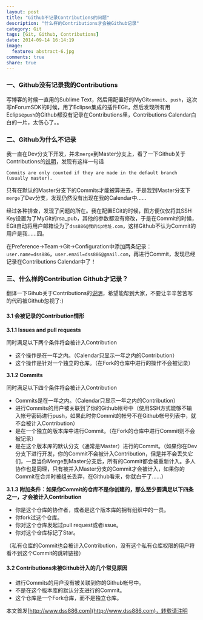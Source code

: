 ```yaml
---
layout: post
title: "Github不记录Contributions的问题"
description: "什么样的Contributions才会被Github记录"
category: Git
tags: [Git, Github, Contributions]
date: 2014-09-14 16:14:19
image:
  feature: abstract-6.jpg
comments: true
share: true
---
```


### 一、Github没有记录我的Contributions

写博客的时候一直用的Sublime Text，然后用配置好的MyGit`commit`、`push`，这次写nForumSDK的时候，用了Eclipse集成的插件EGit，然后发现所有用Eclipse`push`的Github都没有记录在Contributions里，Contributions Calendar白白的一片，太伤心了。。

### 二、Github为什么不记录

我一直在Dev分支下开发，并未`merge`到Master分支上，看了一下Github关于Contributions的[说明](https://help.github.com/articles/why-are-my-contributions-not-showing-up-on-my-profile)，发现有这样一句话

~~~
Commits are only counted if they are made in the default branch (usually master).
~~~

只有在默认的Master分支下的Commits才能被算进去，于是我到Master分支下`merge`了Dev分支，发现仍然没有出现在我的Calendar中……

经过各种排查，发现了问题的所在。我在配置EGit的时候，图方便仅仅将其SSH Key设置为了MyGit的rsa_pub，其他的参数都没有修改，于是在Commit的时候，EGit自动将用户邮箱设为了`dss886@我的ip地址.com`，这样Github不认为Commit的用户是我……囧。

在Preference->Team->Git->Configuration中添加两条记录：`user.name=dss886`，`user.email=dss886@gmail.com`，再进行Commit，发现已经记录在Contributions Calendar中了！

### 三、什么样的Contribution Github才记录？

翻译一下Gihub关于Contributions的[说明](https://help.github.com/articles/why-are-my-contributions-not-showing-up-on-my-profile)，希望能帮到大家，不要让辛辛苦苦写的代码被Github忽视了:)

#### 3.1 会被记录的Contribution情形

**3.1.1 Issues and pull requests**

同时满足以下两个条件将会被计入Contribution


+ 这个操作是在一年之内。（Calendar只显示一年之内的Contribution）
+ 这个操作是针对一个独立的仓库。（在Fork的仓库中进行的操作不会被记录）


**3.1.2 Commits**

同时满足以下四个条件将会被计入Contribution

+ Commits是在一年之内。（Calendar只显示一年之内的Contribution）
+ 进行Commits的用户被关联到了你的Github帐号中（使用SSH方式能够不输入帐号密码进行push，如果此时你Commit的帐号不在Github帐号列表中，就不会被计入Contribution）
+ 是在一个独立的版本库中进行Commit。（在Fork的仓库中进行Commit则不会被记录）
+ 是在这个版本库的默认分支（通常是Master）进行的Commit。（如果你在Dev分支下进行开发，你的Commit不会被计入Contribution，但是并不会丢失它们，一旦当你Merge到Master分支后，所有的Commit都会被重新计入。多人协作也是同理，只有被并入Master分支的Commit才会被计入，如果你的Commit在合并时被组长丢弃，在Github看来，你就白干了……）

**3.1.3 附加条件：如果你Commit的仓库不是你创建的，那么至少要满足以下四条之一，才会被计入Contribution**

+ 你是这个仓库的协作者，或者是这个版本库的拥有组织中的一员。
+ 你fork过这个仓库。
+ 你对这个仓库发起过pull request或者issue。
+ 你对这个仓库标记了Star。

（私有仓库的Commit也会被计入Contribution，没有这个私有仓库权限的用户将看不到这个Commit的跳转链接）

#### 3.2 Contributions未被Github计入的几个常见原因

+ 进行Commits的用户没有被关联到你的Github帐号中。
+ 不是在这个版本库的默认分支进行的Commit。
+ 这个仓库是一个Fork仓库，而不是独立仓库。

本文首发[http://www.dss886.com](http://www.dss886.com)，转载请注明